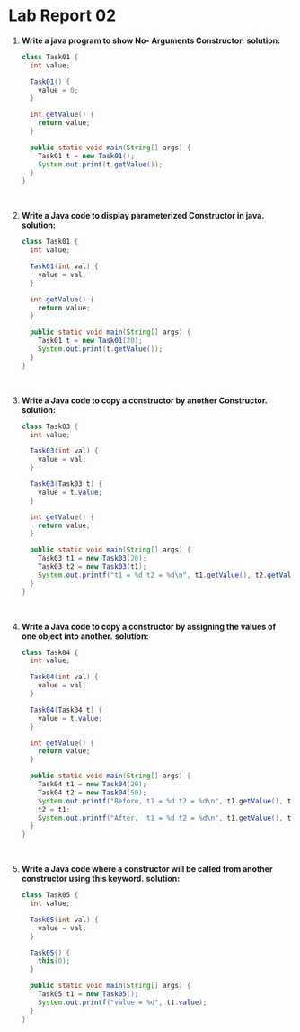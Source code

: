# Lab Report 02
1. **Write a java program to show No- Arguments Constructor.**
   **solution:**
   ```java
   class Task01 {
     int value;

     Task01() {
       value = 0;
     }

     int getValue() {
       return value;
     }

     public static void main(String[] args) {
       Task01 t = new Task01();
       System.out.print(t.getValue());
     }
   }
   ```
<br>

2. **Write a Java code to display parameterized Constructor in java.**
   **solution:**
   ```java
   class Task01 {
     int value;

     Task01(int val) {
       value = val;
     }

     int getValue() {
       return value;
     }

     public static void main(String[] args) {
       Task01 t = new Task01(20);
       System.out.print(t.getValue());
     }
   }
   ```
<br>

3. **Write a Java code to copy a constructor by another Constructor.**
   **solution:**
   ```java
   class Task03 {
     int value;

     Task03(int val) {
       value = val;
     }

     Task03(Task03 t) {
       value = t.value;
     }

     int getValue() {
       return value;
     }

     public static void main(String[] args) {
       Task03 t1 = new Task03(20);
       Task03 t2 = new Task03(t1);
       System.out.printf("t1 = %d t2 = %d\n", t1.getValue(), t2.getValue());
     }
   }
   ```
<br>

4. **Write a Java code to copy a constructor by assigning the values of one object into another.** 
   **solution:**
   ```java
   class Task04 {
     int value;

     Task04(int val) {
       value = val;
     }

     Task04(Task04 t) {
       value = t.value;
     }

     int getValue() {
       return value;
     }

     public static void main(String[] args) {
       Task04 t1 = new Task04(20);
       Task04 t2 = new Task04(50);
       System.out.printf("Before, t1 = %d t2 = %d\n", t1.getValue(), t2.getValue());
       t2 = t1;
       System.out.printf("After,  t1 = %d t2 = %d\n", t1.getValue(), t2.getValue());
     }
   }
   ```
   
<br>

5. **Write a Java code where a constructor will be called from another constructor using this keyword.**
   **solution:**
   ```java
   class Task05 {
     int value;

     Task05(int val) {
       value = val;
     }

     Task05() {
       this(0);
     }

     public static void main(String[] args) {
       Task05 t1 = new Task05();
       System.out.printf("value = %d", t1.value);
     }
   }
   ```
